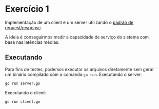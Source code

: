 # Exercício 1

Implementação de um client e um server utilizando o [padrão de request/response](https://zeromq.org/socket-api/#request-reply-pattern).

A ideia é conseguirmos medir a capacidade de serviço do sistema com base nas latências médias.

## Executando

Para fins de testes, podemos executar os arquivos diretamente sem gerar um binário compilado com o comando `go run`. Executando o server:

``` sh
go run server.go
```

Executando o client:

``` sh
go run client.go
```
